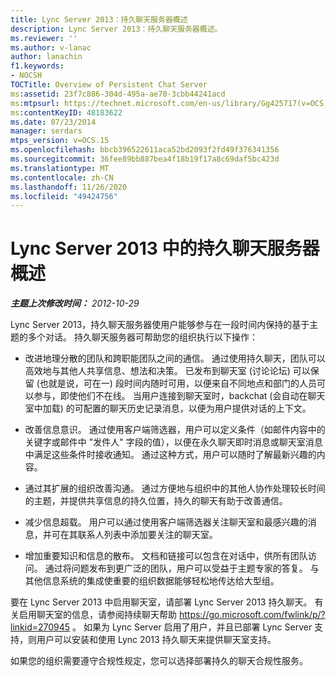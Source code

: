 ```yaml
---
title: Lync Server 2013：持久聊天服务器概述
description: Lync Server 2013：持久聊天服务器概述。
ms.reviewer: ''
ms.author: v-lanac
author: lanachin
f1.keywords:
- NOCSH
TOCTitle: Overview of Persistent Chat Server
ms:assetid: 23f7c886-304d-495a-ae70-3cbb44241acd
ms:mtpsurl: https://technet.microsoft.com/en-us/library/Gg425717(v=OCS.15)
ms:contentKeyID: 48183622
ms.date: 07/23/2014
manager: serdars
mtps_version: v=OCS.15
ms.openlocfilehash: bbcb396522611aca52bd2093f2fd49f376341356
ms.sourcegitcommit: 36fee89bb887bea4f18b19f17a8c69daf5bc423d
ms.translationtype: MT
ms.contentlocale: zh-CN
ms.lasthandoff: 11/26/2020
ms.locfileid: "49424756"
---
```

# <a name="overview-of-persistent-chat-server-in-lync-server-2013"></a>Lync Server 2013 中的持久聊天服务器概述

<div data-xmlns="http://www.w3.org/1999/xhtml">

<div class="topic" data-xmlns="http://www.w3.org/1999/xhtml" data-msxsl="urn:schemas-microsoft-com:xslt" data-cs="https://msdn.microsoft.com/">

<div data-asp="https://msdn2.microsoft.com/asp">



</div>

<div id="mainSection">

<div id="mainBody">

<span> </span>

_**主题上次修改时间：** 2012-10-29_

Lync Server 2013，持久聊天服务器使用户能够参与在一段时间内保持的基于主题的多个对话。 持久聊天服务器可帮助您的组织执行以下操作：

  - 改进地理分散的团队和跨职能团队之间的通信。 通过使用持久聊天，团队可以高效地与其他人共享信息、想法和决策。 已发布到聊天室 (讨论论坛) 可以保留 (也就是说，可在一) 段时间内随时可用，以便来自不同地点和部门的人员可以参与，即使他们不在线。 当用户连接到聊天室时，backchat (会自动在聊天室中加载) 的可配置的聊天历史记录消息，以便为用户提供对话的上下文。

  - 改善信息意识。 通过使用客户端筛选器，用户可以定义条件（如邮件内容中的关键字或邮件中 "发件人" 字段的值），以便在永久聊天即时消息或聊天室消息中满足这些条件时接收通知。 通过这种方式，用户可以随时了解最新兴趣的内容。

  - 通过其扩展的组织改善沟通。 通过方便地与组织中的其他人协作处理较长时间的主题，并提供共享信息的持久位置，持久的聊天有助于改善通信。

  - 减少信息超载。 用户可以通过使用客户端筛选器关注聊天室和最感兴趣的消息，并可在其联系人列表中添加要关注的聊天室。

  - 增加重要知识和信息的散布。 文档和链接可以包含在对话中，供所有团队访问。 通过将问题发布到更广泛的团队，用户可以受益于主题专家的答复。 与其他信息系统的集成使重要的组织数据能够轻松地传达给大型组。

要在 Lync Server 2013 中启用聊天室，请部署 Lync Server 2013 持久聊天。 有关启用聊天室的信息，请参阅持续聊天帮助 <https://go.microsoft.com/fwlink/p/?linkid=270945> 。 如果为 Lync Server 启用了用户，并且已部署 Lync Server 支持，则用户可以安装和使用 Lync 2013 持久聊天来提供聊天室支持。

如果您的组织需要遵守合规性规定，您可以选择部署持久的聊天合规性服务。

</div>

<span> </span>

</div>

</div>

</div>

